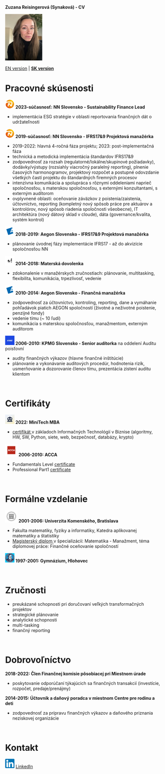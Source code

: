 **Zuzana Reisingerová (Synaková) - CV**

<img src="profile pic.jpg" width="120" height="150">

[EN version](README.md) | [**SK version**](README_SK.md) 

# Pracovné skúsenosti
**<img src="NN logo.jpeg" width="30" height="30"> 2023-súčasnosť: NN Slovensko - Sustainability Finance Lead** 
* implementácia ESG stratégie v oblasti reportovania finančných dát o udržateľnosti

**<img src="NN logo.jpeg" width="30" height="30"> 2019-súčasnosť: NN Slovensko - IFRS17&9 Projektová manažérka**  
* 2019-2022: hlavná 4-ročná fáza projektu; 2023: post-implementačná fáza
* technická a metodická implementácia štandardov IFRS17&9
* zodpovednosť za rozsah (regulatorné/lokálne/skupinové požiadavky), dodávky/výstupy (rozsiahly viacročný paralelný reporting), plnenie časových harmonogramov, projektový rozpočet a postupné odovzdanie všetkých častí projektu do štandardných firemných procesov
* intenzívna komunikácia a spolupráca s rôznymi oddeleniami naprieč spoločnosťou, s materskou spoločnosťou, s externými konzultantami, s externým audítorom
* ovplyvnené oblasti: oceňovanie záväzkov z poistenia/zaistenia, účtovníctvo, reporting (kompletný nový spôsob práce pre aktuárov a kontrolórov, nový spôsob riadenia spoločnosti všeobecne), IT architektúra (nový dátový sklad v cloude), dáta (governance/kvalita, systém kontrol)
  
**<img src="Aegon logo.jpeg" width="30" height="30"> 2018-2019: Aegon Slovensko - IFRS17&9 Projektová manažérka**
* plánovanie úvodnej fázy implementácie IFRS17 - až do akvizície spoločnosťou NN  

**<img src="maternity.jpg" width="30" height="30"> 2014-2018: Materská dovolenka** 
* zdokonalenie v manažérskych zručnostiach: plánovanie, multitasking, flexibilita, komunikácia, trpezlivosť, vedenie

**<img src="Aegon logo.jpeg" width="30" height="30"> 2010-2014: Aegon Slovensko - Finančná manažérka** 
* zodpovednosť za účtovníctvo, kontroling, reporting, dane a vymáhanie pohľadávok piatich AEGON spoločností (životné a neživotné poistenie, penzijné fondy)
* vedenie tímu (~ 10 ľudí)
* komunikácia s materskou spoločnosťou, manažmentom, externým audítorom

**<img src="kpmg logo.jpeg" width="30" height="30"> 2006-2010: KPMG Slovensko - Senior audítorka** na oddelení Auditu poisťovní 
* audity finančných výkazov (hlavne finančné inštitúcie)
* plánovanie a vykonávanie auditových procedúr, hodnotenia rizík, usmerňovanie a dozorovanie členov tímu, prezentácia zistení auditu klientom

<br>

# Certifikáty
**<img src="MiniTech logo.jpeg" width="30" height="30"> 2022: MiniTech MBA**
*  <a href="Reisingerova_MiniTechMBA_EN certificate.pdf"> certifikát </a> v základoch Informačných Technológií v Biznise (algoritmy, HW, SW, Python, siete, web, bezpečnosť, databázy, krypto) 

**<img src="ACCA logo.jpeg" width="40" height="40"> 2006-2010: ACCA** 
* Fundamentals Level <a href="Reisingerova_ACCA_Fundamentals Level.pdf">certificate </a> 
* Professional Part1 <a href="Reisingerova_ACCA_Professional Part1.pdf">certificate </a> 

<br>

# Formálne vzdelanie 
**<img src="UK logo.jpeg" width="40" height="40"> 2001-2006: Univerzita Komenského, Bratislava** 

* Fakulta matematiky, fyziky a informatiky, Katedra aplikovanej matematiky a štatistiky 
* <a href="diplom.pdf"> Magisterský diplom </a> v špecializácií: Matematika - Manažment, téma diplomovej práce: Finančné oceňovanie spoločností 
 
**<img src="gymnazium logo.jpeg" width="30" height="30"> 1997-2001: Gymnázium, Hlohovec**

<br>

# Zručnosti
* preukázané schopnosti pri doručovaní veľkých transformačných projektov  
* strategické plánovanie 
* analytické schopnosti
* multi-tasking
* finančný reporting

<br>

# Dobrovoľníctvo
**2018-2022: Člen Finančnej komisie pôsobiacej pri Miestnom úrade**
* poskytovanie odporúčaní týkajúcich sa finančných transakcií (investície, rozpočet, predaje/prenájmy)

**2014-2015: Účtovník a daňový poradca v miestnom Centre pre rodinu a deti**
* zodpovednosť za prípravu finančných výkazov a daňového priznania neziskovej organizácie

<br>

# Kontakt
<img src="LinkedIn logo.png" width="30" height="30"> 
<a href="https://www.linkedin.com/in/zuzana-reisingerova-388977152/">LinkedIn</a> 
